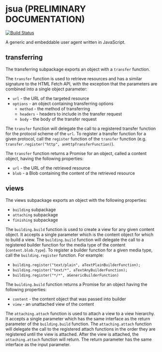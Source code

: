 # jsua (PRELIMINARY DOCUMENTATION)

[![Build Status](https://travis-ci.org/lynx-json/jsua.svg?branch=master)](https://travis-ci.org/lynx-json/jsua)

A generic and embeddable user agent written in JavaScript.

## transferring

The transferring subpackage exports an object with a `transfer` function.

The `transfer` function is used to retrieve resources and has a similar signature to the HTML Fetch API, with the exception that the parameters are combined into a single object parameter:

* `url` - the URL of the targeted resource
* `options` - an object containing transferring options
  * `method` - the method of transferring
  * `headers` - headers to include in the transfer request
  * `body` - the body of the transfer request

The `transfer` function will delegate the call to a registered transfer function for the protocol scheme of the `url`. To register a transfer function for a given protocol, call the `register` function of the `transfer` function (e.g. `transfer.register("http", anHttpTransferFunction)`).

The `transfer` function returns a Promise for an object, called a content object, having the following properties:

* `url` - the URL of the retrieved resource
* `blob` - a Blob containing the content of the retrieved resource

## views

The views subpackage exports an object with the following properties:

* `building` subpackage
* `attaching` subpackage
* `finishing` subpackage

The `building.build` function is used to create a view for any given content object. It accepts a single parameter which is the content object for which to build a view. The `building.build` function will delegate the call to a registered builder function for the media type of the content (`content.blob.type`). To register a builder function for a given media type, call the `building.register` function. For example:

* `building.register("text/plain", aTextPlainBuilderFunction);`
* `building.register("text/*", aTextAnyBuilderFunction);`
* `building.register("*/*", aGenericBuilderFunction)`

The `building.build` function returns a Promise for an object having the following properties:

* `content` - the content object that was passed into builder
* `view` - an unattached view of the content

The `attaching.attach` function is used to attach a view to a view hierarchy. It accepts a single parameter which has the same interface as the return parameter of the `building.build` function. The `attaching.attach` function will delegate the call to the registered attach functions in the order they are registered until the view is attached. After the view is attached, the `attaching.attach` function will return. The return parameter has the same interface as the input parameter.

